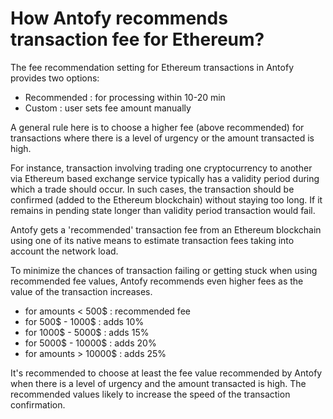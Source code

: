 # How Antofy recommends transaction fee for Ethereum?

The fee recommendation setting for Ethereum transactions in Antofy provides two options: 

- Recommended : for processing within 10-20 min
- Custom : user sets fee amount manually

A general rule here is to choose a higher fee (above recommended) for transactions where there is a level of urgency or the amount transacted is high.

For instance, transaction involving trading one cryptocurrency to another via Ethereum based exchange service typically has a validity period during which a trade should occur. In such cases, the transaction should be confirmed (added to the Ethereum blockchain) without staying too long. If it remains in pending state longer than validity period transaction would fail.

Antofy gets a 'recommended' transaction fee from an Ethereum blockchain using one of its native means to estimate transaction fees taking into account the network load.

To minimize the chances of transaction failing or getting stuck when using recommended fee values, Antofy recommends even higher fees as the value of the transaction increases.

- for amounts < 500$ : recommended fee
- for 500$ - 1000$ : adds 10%
- for 1000$ - 5000$ : adds 15%
- for 5000$ - 10000$ : adds 20%
- for amounts > 10000$ : adds 25%

It's recommended to choose at least the fee value recommended by Antofy when there is a level of urgency and the amount transacted is high. The recommended values likely to increase the speed of the transaction confirmation.
